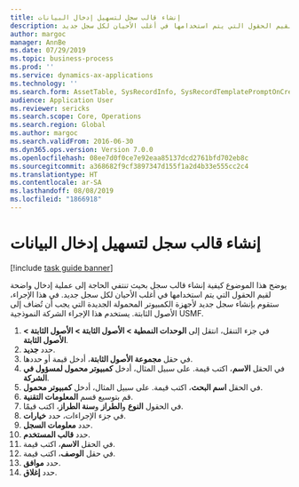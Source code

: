 ```yaml
---
title: إنشاء قالب سجل لتسهيل إدخال البيانات
description: يوضح هذا الموضوع كيفية إنشاء قالب سجل بحيث تنتفي الحاجة إلى عملية إدخال واضحة لقيم الحقول التي يتم استخدامها في أغلب الأحيان لكل سجل جديد.
author: margoc
manager: AnnBe
ms.date: 07/29/2019
ms.topic: business-process
ms.prod: ''
ms.service: dynamics-ax-applications
ms.technology: ''
ms.search.form: AssetTable, SysRecordInfo, SysRecordTemplatePromptOnCreate
audience: Application User
ms.reviewer: sericks
ms.search.scope: Core, Operations
ms.search.region: Global
ms.author: margoc
ms.search.validFrom: 2016-06-30
ms.dyn365.ops.version: Version 7.0.0
ms.openlocfilehash: 08ee7d0f0ce7e92eaa85137dcd2761bfd702eb8c
ms.sourcegitcommit: a368682f9cf3897347d155f1a2d4b33e555cc2c4
ms.translationtype: HT
ms.contentlocale: ar-SA
ms.lasthandoff: 08/08/2019
ms.locfileid: "1866918"
---
```

# <a name="create-a-record-template-to-facilitate-data-entry"></a>إنشاء قالب سجل لتسهيل إدخال البيانات

[!include [task guide banner](../../includes/task-guide-banner.md)]

يوضح هذا الموضوع كيفية إنشاء قالب سجل بحيث تنتفي الحاجة إلى عملية إدخال واضحة لقيم الحقول التي يتم استخدامها في أغلب الأحيان لكل سجل جديد. في هذا الإجراء، ستقوم بإنشاء سجل جديد لأجهزة الكمبيوتر المحمولة الجديدة التي يجب أن تُضاف إلى الأصول الثابتة. يستخدم هذا الإجراء الشركة النموذجية USMF.

1. في جزء التنقل، انتقل إلى **الوحدات النمطية > الأصول الثابتة > الأصول الثابتة > الأصول الثابتة‬**.
2. حدد **جديد**.
3. في حقل **مجموعة الأصول الثابتة**، أدخل قيمة أو حددها.
4. في الحقل **الاسم**، اكتب قيمة. على سبيل المثال، أدخل **كمبيوتر محمول لمسؤول في الشركة**.  
5. في الحقل **اسم البحث‬**، اكتب قيمة. على سبيل المثال، أدخل **كمبيوتر محمول**.  
6. قم بتوسيع قسم **المعلومات التقنية**.
7. في الحقول **النوع‬** و**الطراز** و**سنة الطراز‬**، اكتب قيمًا.
8. في جزء الإجراءات، حدد **خيارات**.
9. حدد **معلومات السجل‬**.
10. حدد **قالب المستخدم**.
11. في الحقل **الاسم**، اكتب قيمة.
12. في حقل **الوصف**، اكتب قيمة.
13. حدد **موافق**.
14. حدد **إغلاق**.


